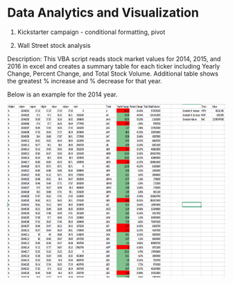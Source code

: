# Data Analytics and Visualization 


  
1. Kickstarter campaign  - conditional formatting, pivot 


2. Wall Street stock analysis 

Description: This VBA script reads stock market values for 2014, 2015, and 2016 in excel and creates a summary table for each ticker including Yearly Change, Percent Change, and Total Stock Volume. Additional table shows the greatest % increase and % decrease for that year. 

Below is an example for the 2014 year.
<html>
<center>
<img src="https://raw.githubusercontent.com/ying-li-python/Data-Analysis/master/Stock_VBA_analysis/Images/2014-stock.png" height="400" width="800")</center>
        </html>
